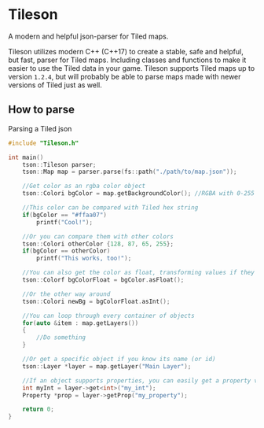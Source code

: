 # Tileson
A modern and helpful json-parser for Tiled maps.

Tileson utilizes modern C++ (C++17) to create a stable, safe and helpful, but fast, parser for Tiled maps.
Including classes and functions to make it easier to use the Tiled data in your game. 
Tileson supports Tiled maps up to version `1.2.4`, but will probably be able to parse
maps made with newer versions of Tiled just as well.

## How to parse
Parsing a Tiled json 
```c++
#include "Tileson.h"

int main()
    tson::Tileson parser;
    tson::Map map = parser.parse(fs::path("./path/to/map.json"));

    //Get color as an rgba color object
    tson::Colori bgColor = map.getBackgroundColor(); //RGBA with 0-255 on each channel

    //This color can be compared with Tiled hex string
    if(bgColor == "#ffaa07")
        printf("Cool!");

    //Or you can compare them with other colors
    tson::Colori otherColor {128, 87, 65, 255};
    if(bgColor == otherColor)
        printf("This works, too!");

    //You can also get the color as float, transforming values if they are already in their int form, from max 255 to 1.f
    tson::Colorf bgColorFloat = bgColor.asFloat();

    //Or the other way around
    tson::Colori newBg = bgColorFloat.asInt();

    //You can loop through every container of objects
    for(auto &item : map.getLayers())
    {
        //Do something
    }

    //Or get a specific object if you know its name (or id)
    tson::Layer *layer = map.getLayer("Main Layer");

    //If an object supports properties, you can easily get a property value by calling get<T>() or the property itself with getProp()
    int myInt = layer->get<int>("my_int");
    Property *prop = layer->getProp("my_property");

    return 0;
}
```